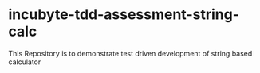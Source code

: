# incubyte-tdd-assessment-string-calc
This Repository is to demonstrate test driven development of string based calculator
